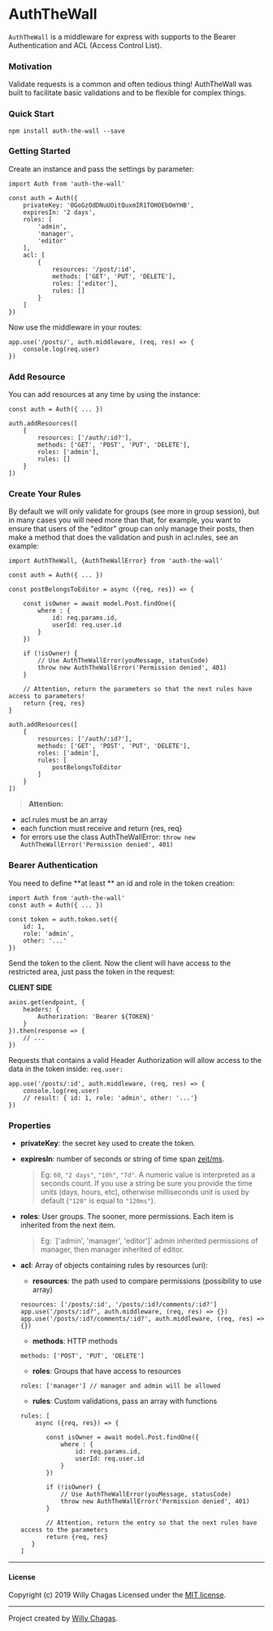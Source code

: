 

# AuthTheWall

`AuthTheWall` is a middleware for express with supports to the Bearer Authentication and ACL (Access Control List).


### Motivation
Validate requests is a common and often tedious thing! AuthTheWall was built to facilitate basic validations and to be flexible for complex things.

### Quick Start

```
npm install auth-the-wall --save
```

### Getting Started

Create an instance and pass the settings by parameter:

```
import Auth from 'auth-the-wall'

const auth = Auth({
	privateKey: '0GoGzOdDNuUOitQuxmIR1TOHOEbOmYHB',
	expiresIn: '2 days',
	roles: [
		'admin',
		'manager',
		'editor'
	],
	acl: [
		{
			resources: '/post/:id',
			methods: ['GET', 'PUT', 'DELETE'],
			roles: ['editor'],
			rules: []
		}
	]
})

```

Now use the middleware in your routes:
```
app.use('/posts/', auth.middleware, (req, res) => {
    console.log(req.user)
})
```


### Add Resource
You can add resources at any time by using the instance:
```
const auth = Auth({ ... })

auth.addResources([
	{
		resources: ['/auth/:id?'],
		methods: ['GET', 'POST', 'PUT', 'DELETE'],
		roles: ['admin'],
		rules: []
	}
])
```

### Create Your Rules

By default we will only validate for groups (see more in group session), but in many cases you will need more than that, for example, you want to ensure that users of the "editor" group can only manage their posts, then make a method that does the validation and push in acl.rules, see an example:

```
import AuthTheWall, {AuthTheWallError} from 'auth-the-wall'

const auth = Auth({ ... })

const postBelongsToEditor = async ({req, res}) => {

	const isOwner = await model.Post.findOne({
		where : {
			id: req.params.id,
			userId: req.user.id
		}
	})

	if (!isOwner) {
		// Use AuthTheWallError(youMessage, statusCode)
		throw new AuthTheWallError('Permission denied', 401)
	}

	// Attention, return the parameters so that the next rules have access to parameters!
	return {req, res}
}

auth.addResources([
	{
		resources: ['/auth/:id?'],
		methods: ['GET', 'POST', 'PUT', 'DELETE'],
		roles: ['admin'],
		rules: [
			postBelongsToEditor
		]
	}
])
```

>**Attention:**
- acl.rules must be an array
- each function must receive and return {res, req}
- for errors use the class AuthTheWallError: `throw new AuthTheWallError('Permission denied', 401)`


### Bearer Authentication

You need to define **at least ** an id and role in the token creation:

```
import Auth from 'auth-the-wall'
const auth = Auth({ ... })

const token = auth.token.set({
	id: 1,
	role: 'admin',
	other: '...'
})
```

Send the token to the client. Now the client will have access to the restricted area, just pass the token in the request:

**CLIENT SIDE**
```
axios.get(endpoint, {
	headers: {
		Authorization: 'Bearer ${TOKEN}'
	}
}).then(response => {
	// ...
})

```

Requests that contains a valid Header Authorization will allow access to the data in the token inside: `req.user:`


```
app.use('/posts/:id', auth.middleware, (req, res) => {
	console.log(req.user)
	// result: { id: 1, role: 'admin', other: '...'}
})
```

### Properties

- **privateKey**: the secret key used to create the token.

- **expiresIn**: number of seconds or string of time span [zeit/ms](https://github.com/zeit/ms).
  > Eg: `60`, `"2 days"`, `"10h"`, `"7d"`. A numeric value is interpreted as a seconds count. If you use a string be sure you provide the time units (days, hours, etc), otherwise milliseconds unit is used by default (`"120"` is equal to `"120ms"`).

- **roles**: User groups. The sooner, more permissions. Each item is inherited from the next item.
  > Eg: ´['admin', 'manager', 'editor']` admin inherited permissions of manager, then manager inherited of editor.

- **acl**: Array of objects containing rules by resources (uri):

	- **resources**: the path used to compare permissions (possibility to use array)
	```
	resources: ['/posts/:id', '/posts/:id?/comments/:id?']
	app.use('/posts/:id?', auth.middleware, (req, res) => {})
	app.use('/posts/:id?/comments/:id?', auth.middleware, (req, res) => {})			
	```

	- **methods**: HTTP methods
	```
	methods: ['POST', 'PUT', 'DELETE']
	```

	- **roles**: Groups that have access to resources
	```
 	roles: ['manager'] // manager and admin will be allowed
	```

	- **rules**: Custom validations, pass an array with functions
	```
	rules: [
		async ({req, res}) => {

		   const isOwner = await model.Post.findOne({
			   where : {
				   id: req.params.id,
				   userId: req.user.id
			   }
		   })

		   if (!isOwner) {
			   // Use AuthTheWallError(youMessage, statusCode)
			   throw new AuthTheWallError('Permission denied', 401)
		   }

		   // Attention, return the entry so that the next rules have access to the parameters
		   return {req, res}
	   }
	]
	```

***

#### License
Copyright (c) 2019 Willy Chagas
Licensed under the [MIT license](LICENSE).


***

Project created by [Willy Chagas](https://atah.com.br).
